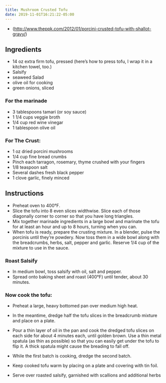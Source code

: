 ```yaml
---
title: Mushroom Crusted Tofu
date: 2019-11-01T16:21:22-05:00
---
```


- (http://www.theppk.com/2012/01/porcini-crusted-tofu-with-shallot-gravy/)


## Ingredients
- 14 oz extra firm tofu, pressed (here’s how to press tofu, I wrap it in a kitchen towel, too.)
- Salsify
- seaweed Salad
- olive oil for cooking
- green onions, sliced

### For the marinade
- 3 tablespoons tamari (or soy sauce)
- 1 1/4 cups veggie broth
- 1/4 cup red wine vinegar
- 1 tablespoon olive oil

### For The Crust:
- 1 oz dried porcini mushrooms
- 1/4 cup fine bread crumbs
- Pinch each tarragon, rosemary, thyme crushed with your fingers
- 1/8 teaspoon salt
- Several dashes fresh black pepper
- 1 clove garlic, finely minced


## Instructions

- Preheat oven to 400°F.
- Slice the tofu into 8 even slices widthwise. Slice each of those diagonally
  corner to corner so that you have long triangles.
- Mix together marinade ingredients in a large bowl and marinate the tofu for
  at least an hour and up to 8 hours, turning when you can.
- When tofu is ready, prepare the crusting mixture. In a blender, pulse the
  porcinis until they’re powdery. Now toss them in a wide bowl along with the
  breadcrumbs, herbs, salt, pepper and garlic. Reserve 1/4 cup of the mixture to use in the sauce.

### Roast Salsify
- In medium bowl, toss salsify with oil, salt and pepper.
- Spread onto baking sheet and roast (400°F) until tender, about 30 minutes.

### Now cook the tofu:
- Preheat a large, heavy bottomed pan over medium high heat.
- In the meantime, dredge half the tofu slices in the breadcrumb mixture and place on a plate.
- Pour a thin layer of oil in the pan and cook the dredged tofu slices on each
  side for about 4 minutes each, until golden brown. Use a thin metal spatula
  (as thin as possible) so that you can easily get under the tofu to flip it.
  A thick spatula might cause the breading to fall off.
- While the first batch is cooking, dredge the second batch.
- Keep cooked tofu warm by placing on a plate and covering with tin foil.

- Serve over roasted salsify, garnished with scallions and additional herbs
